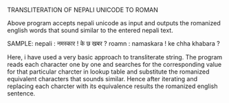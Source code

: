 TRANSLITERATION OF NEPALI UNICODE TO ROMAN

Above program accepts nepali unicode as input and outputs the romanized english words that sound similar to the entered nepali text.

SAMPLE:
nepali : नमस्कार ! के छ खबर ?
roamn : namaskara ! ke chha khabara ?

Here, i have used a very basic approach to transliterate string. 
The program reads each character one by one and searches for the corresponding value for that particular charcter in lookup table and substitute the romanized equivalent characters that sounds similar.
Hence after iterating and replacing each charcter with its equivalence results the romanized english sentence.
